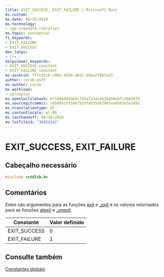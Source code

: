 ```yaml
---
title: EXIT_SUCCESS, EXIT_FAILURE | Microsoft Docs
ms.custom: ''
ms.date: 06/25/2018
ms.technology:
- cpp-standard-libraries
ms.topic: conceptual
f1_keywords:
- EXIT_FAILURE
- EXIT_SUCCESS
dev_langs:
- C++
helpviewer_keywords:
- EXIT_SUCCESS constant
- EXIT_FAILURE constant
ms.assetid: ff2c82cb-c0bb-4556-a812-59aa278bfac5
author: corob-msft
ms.author: corob
ms.workload:
- cplusplus
ms.openlocfilehash: 671946045de5cfd2a7a34e163b459ebfc3bb5479
ms.sourcegitcommit: c6b095c5f3de7533fd535d679bfee0503e5a1d91
ms.translationtype: HT
ms.contentlocale: pt-BR
ms.lasthandoff: 06/26/2018
ms.locfileid: "36954342"
---
```

# <a name="exitsuccess-exitfailure"></a>EXIT_SUCCESS, EXIT_FAILURE

## <a name="required-header"></a>Cabeçalho necessário

```c
#include <stdlib.h>
```

## <a name="remarks"></a>Comentários

Estes são argumentos para as funções [exit](reference/exit-exit-exit.md) e [_exit](reference/exit-exit-exit.md) e os valores retornados para as funções [atexit](reference/atexit.md) e [_onexit](reference/onexit-onexit-m.md).

|Constante|Valor definido|
|-|-|
|EXIT_SUCCESS|0|
|EXIT_FAILURE|1|

## <a name="see-also"></a>Consulte também

[Constantes globais](../c-runtime-library/global-constants.md)
